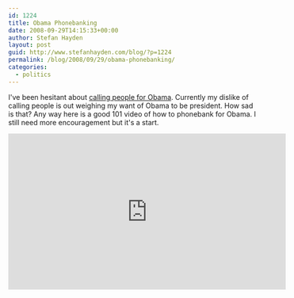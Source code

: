 ```yaml
---
id: 1224
title: Obama Phonebanking
date: 2008-09-29T14:15:33+00:00
author: Stefan Hayden
layout: post
guid: http://www.stefanhayden.com/blog/?p=1224
permalink: /blog/2008/09/29/obama-phonebanking/
categories:
  - politics
---
```

I've been hesitant about <a href="http://www.youtube.com/watch?v=-F1hYHnFnUk">calling people for Obama</a>. Currently my dislike of calling people is out weighing my want of Obama to be president. How sad is that? Any way here is a good 101 video of how to phonebank for Obama. I still need more encouragement but it's a start.

<iframe width="560" height="315" src="http://www.youtube.com/embed/-F1hYHnFnUk&hl=en&fs=1" title="YouTube video player" frameborder="0" allow="accelerometer; autoplay; clipboard-write; encrypted-media; gyroscope; picture-in-picture" allowfullscreen></iframe>

